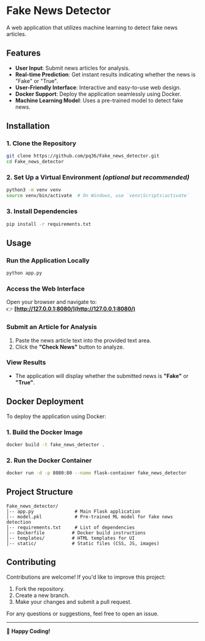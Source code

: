 # Fake News Detector

A web application that utilizes machine learning to detect fake news articles.

## Features

- **User Input**: Submit news articles for analysis.
- **Real-time Prediction**: Get instant results indicating whether the news is "Fake" or "True".
- **User-Friendly Interface**: Interactive and easy-to-use web design.
- **Docker Support**: Deploy the application seamlessly using Docker.
- **Machine Learning Model**: Uses a pre-trained model to detect fake news.

## Installation

### **1. Clone the Repository**

```bash
git clone https://github.com/pq36/Fake_news_detector.git
cd Fake_news_detector
```

### **2. Set Up a Virtual Environment** *(optional but recommended)*

```bash
python3 -m venv venv
source venv/bin/activate  # On Windows, use `venv\Scripts\activate`
```

### **3. Install Dependencies**

```bash
pip install -r requirements.txt
```

## Usage

### **Run the Application Locally**

```bash
python app.py
```

### **Access the Web Interface**

Open your browser and navigate to:\
👉 **[http://127.0.0.1:8080/](http://127.0.0.1:8080/)**

### **Submit an Article for Analysis**

1. Paste the news article text into the provided text area.
2. Click the **"Check News"** button to analyze.

### **View Results**

- The application will display whether the submitted news is **"Fake"** or **"True"**.

## Docker Deployment

To deploy the application using Docker:

### **1. Build the Docker Image**

```bash
docker build -t fake_news_detector .
```

### **2. Run the Docker Container**

```bash
docker run -d -p 8080:80 --name flask-container fake_news_detector
```

## Project Structure

```
Fake_news_detector/
│-- app.py               # Main Flask application
│-- model.pkl            # Pre-trained ML model for fake news detection
│-- requirements.txt     # List of dependencies
│-- Dockerfile          # Docker build instructions
│-- templates/          # HTML templates for UI
│-- static/             # Static files (CSS, JS, images)
```

## Contributing

Contributions are welcome! If you'd like to improve this project:

1. Fork the repository.
2. Create a new branch.
3. Make your changes and submit a pull request.

For any questions or suggestions, feel free to open an issue.

---

🚀 **Happy Coding!**

